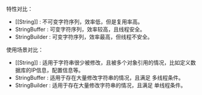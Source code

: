特性对比： 

- [[String]] : 不可变字符序列，效率低，但是复用率高。
- StringBuffer : 可变字符序列，效率较高，且线程安全。
- StringBuilder : 可变字符序列，效率最高，但线程不安全。

使用场景对比：  

- [[String]] : 适用于字符串很少被修改，且被多个对象引用的情况，比如定义数据库的IP信息，配置信息等。
- StringBuffer : 适用于存在大量修改字符串的情况，且满足 多线程条件。
- StringBuilder : 适用于存在大量修改字符串的情况，且满足 单线程条件。
